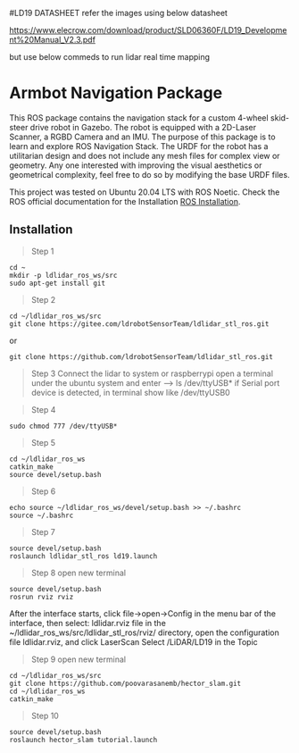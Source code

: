 #LD19 DATASHEET
refer the images using below datasheet

https://www.elecrow.com/download/product/SLD06360F/LD19_Development%20Manual_V2.3.pdf

but use below commeds to run lidar real time mapping

# Armbot Navigation Package
This ROS package contains the navigation stack for a custom 4-wheel skid-steer drive robot in Gazebo. The robot is equipped with a 2D-Laser Scanner, a RGBD Camera and an IMU. The purpose of this package is to learn and explore ROS Navigation Stack. The URDF for the robot has a utilitarian design and does not include any mesh files for complex view or geometry. Any one interested with improving the visual aesthetics or geometrical complexity, feel free to do so by modifying the base URDF files.

This project was tested on Ubuntu 20.04 LTS with ROS Noetic. Check the ROS official documentation for the Installation [ROS Installation](http://wiki.ros.org/noetic/Installation/Ubuntu).

## Installation
> Step 1
```
cd ~
mkdir -p ldlidar_ros_ws/src
sudo apt-get install git
```
> Step 2
```
cd ~/ldlidar_ros_ws/src
git clone https://gitee.com/ldrobotSensorTeam/ldlidar_stl_ros.git
```
or
```
git clone https://github.com/ldrobotSensorTeam/ldlidar_stl_ros.git
```
> Step 3
Connect the lidar to system or raspberrypi open a terminal under the ubuntu system and enter --> ls /dev/ttyUSB* 
if Serial port device is detected, in terminal show like /dev/ttyUSB0

>Step 4
```
sudo chmod 777 /dev/ttyUSB*
```
>Step 5
```
cd ~/ldlidar_ros_ws
catkin_make
source devel/setup.bash
```
>Step 6
```
echo source ~/ldlidar_ros_ws/devel/setup.bash >> ~/.bashrc
source ~/.bashrc
```

>Step 7
```
source devel/setup.bash
roslaunch ldlidar_stl_ros ld19.launch
```

>Step 8
open new terminal
```
source devel/setup.bash
rosrun rviz rviz
```
After the interface starts, click file->open->Config in the menu bar of the
interface, then select: ldlidar.rviz file in the ~/ldlidar_ros_ws/src/ldlidar_stl_ros/rviz/
directory, open the configuration file ldlidar.rviz, and click LaserScan Select
/LiDAR/LD19 in the Topic

>Step 9
open new terminal
```
cd ~/ldlidar_ros_ws/src
git clone https://github.com/poovarasanemb/hector_slam.git
cd ~/ldlidar_ros_ws
catkin_make
```
>Step 10
```
source devel/setup.bash
roslaunch hector_slam tutorial.launch
```
